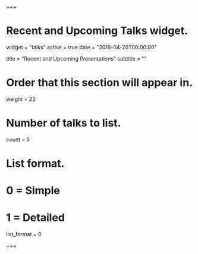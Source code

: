 +++
# Recent and Upcoming Talks widget.
widget = "talks"
active = true
date = "2016-04-20T00:00:00"

title = "Recent and Upcoming Presentations"
subtitle = ""

# Order that this section will appear in.
weight = 22

# Number of talks to list.
count = 5

# List format.
#   0 = Simple
#   1 = Detailed
list_format = 0

+++

